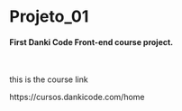 # Projeto_01

<h4>First Danki Code Front-end course project.</h4>
</br>

<p>this is the course link</p>
https://cursos.dankicode.com/home

